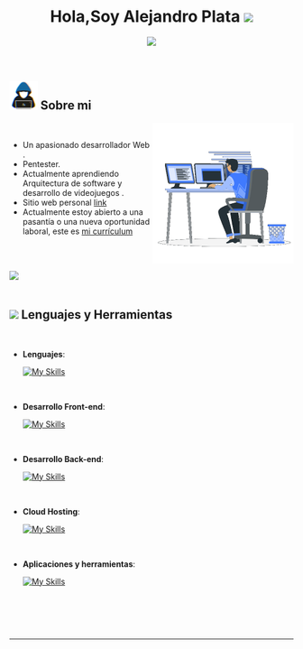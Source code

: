 <h1 align="center"><b>Hola,Soy Alejandro Plata </b><img src="https://media.giphy.com/media/hvRJCLFzcasrR4ia7z/giphy.gif" width="35"></h1>
<!--  -->
<p align="center">
 <a href="https://github.com/DenverCoder1/readme-typing-svg">
  <img src="https://readme-typing-svg.herokuapp.com?font=Time+New+Roman&color=cyan&size=25&center=true&vCenter=true&width=600&height=100&lines=Alejandro+Jose+Plata+Mendieta,;Estudiante+de+Ingenieria+Informatica,;Aprendiz+activo/Investigador,;Apasionado+por+la+ciberseguridad.">
</a>

</p>


<br>

	
## <picture><img src = "https://github.com/0xAbdulKhalid/0xAbdulKhalid/raw/main/assets/mdImages/about_me.gif" width = 50px></picture> **Sobre mi**

<picture> <img align="right" src="https://github.com/0xAbdulKhalid/0xAbdulKhalid/raw/main/assets/mdImages/Right_Side.gif" width = 250px></picture>

<br>

- Un apasionado desarrollador Web .
- Pentester.
- Actualmente aprendiendo Arquitectura de software y desarrollo de videojuegos .
- Sitio web personal [link]()
- Actualmente estoy abierto a una pasantía o una nueva oportunidad laboral, este es [mi currículum]()

<br><br>

<img src="https://user-images.githubusercontent.com/73097560/115834477-dbab4500-a447-11eb-908a-139a6edaec5c.gif"><br><br>

## <img src="https://media2.giphy.com/media/QssGEmpkyEOhBCb7e1/giphy.gif?cid=ecf05e47a0n3gi1bfqntqmob8g9aid1oyj2wr3ds3mg700bl&rid=giphy.gif" width ="25"><b> Lenguajes y Herramientas</b>
<br>

<p align="center">
<p align="center">

- **Lenguajes**:
    
   [![My Skills](https://skillicons.dev/icons?i=java,js,py,bash)](https://skillicons.dev)

<br>   
    
- **Desarrollo Front-end**:

   [![My Skills](https://skillicons.dev/icons?i=js,react,html,css,figma&theme=light)](https://skillicons.dev) 
 
<br>   
    
- **Desarrollo Back-end**:

   [![My Skills](https://skillicons.dev/icons?i=nodejs,ts,java,py,django,postgresql,express)](https://skillicons.dev) 

<br>

- **Cloud Hosting**:

     [![My Skills](https://skillicons.dev/icons?i=github)](https://skillicons.dev)
    
<br>

- **Aplicaciones y herramientas**:

    [![My Skills](https://skillicons.dev/icons?i=eclipse,vscode,linux)](https://skillicons.dev)

<br>




</p>

<br>
<br>

-----

<br>

